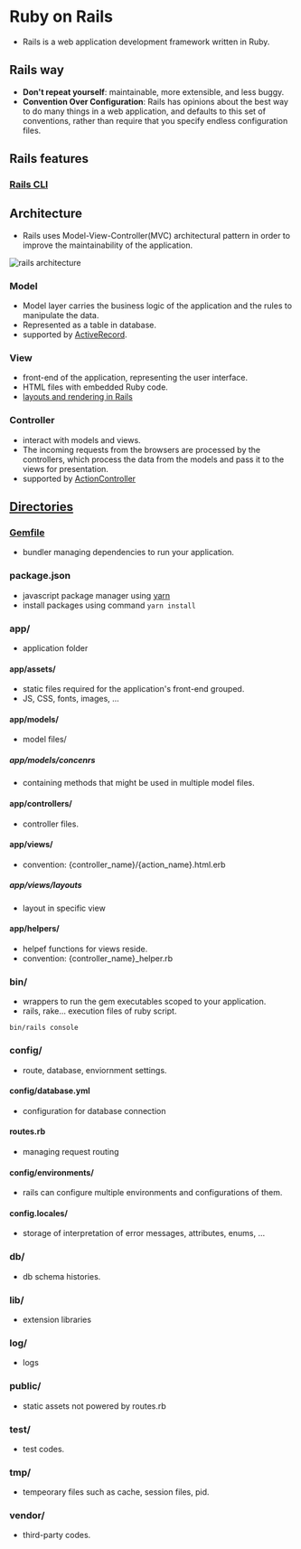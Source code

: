 # Ruby on Rails
- Rails is a web application development framework written in Ruby.

## Rails way
- **Don't repeat yourself**: maintainable, more extensible, and less buggy.
- **Convention Over Configuration**: Rails has opinions about the best way to do many things in a web application, and defaults to this set of conventions, rather than require that you specify endless configuration files.

## Rails features
### [Rails CLI](https://guides.rubyonrails.org/command_line.html)

## Architecture
- Rails uses Model-View-Controller(MVC) architectural pattern in order to improve the maintainability of the application.

![rails architecture](https://csharpcorner-mindcrackerinc.netdna-ssl.com/article/generate-a-controller-and-view-in-ruby-on-rails/Images/image011.jpg)

### Model
- Model layer carries the business logic of the application and the rules to manipulate the data.
- Represented as a table in database.
- supported by [ActiveRecord](https://guides.rorlab.org/active_record_basics.html).

### View
- front-end of the application, representing the user interface.
- HTML files with embedded Ruby code.
- [layouts and rendering in Rails](https://guides.rorlab.org/layouts_and_rendering.html)

### Controller
- interact with models and views.
- The incoming requests from the browsers are processed by the controllers, which process the data from the models and pass it to the views for presentation.
- supported by [ActionController](https://guides.rubyonrails.org/action_controller_overview.html)

## [Directories](https://www.sitepoint.com/a-quick-study-of-the-rails-directory-structure/)
### [Gemfile](https://bundler.io/gemfile.html)
- bundler managing dependencies to run your application.
### package.json
- javascript package manager using [yarn](https://yarnpkg.com/en/)
- install packages using command `yarn install`

### app/
- application folder

#### app/assets/
- static files required for the application's front-end grouped.
- JS, CSS, fonts, images, ...

#### app/models/
- model files/
##### app/models/concenrs
- containing methods that might be used in multiple model files.

#### app/controllers/
- controller files.

#### app/views/
- convention: {controller_name}/{action_name}.html.erb
##### app/views/layouts
- layout in specific view

#### app/helpers/
- helpef functions for views reside.
- convention: {controller_name}_helper.rb

### bin/
- wrappers to run the gem executables scoped to your application.
- rails, rake... execution files of ruby script.
```
bin/rails console
```

### config/
- route, database, enviornment settings.
#### config/database.yml
- configuration for database connection
#### routes.rb
- managing request routing
#### config/environments/
- rails can configure multiple environments and configurations of them.
#### config.locales/
- storage of interpretation of error messages, attributes, enums, …

### db/
- db schema histories.

### lib/
- extension libraries

### log/
- logs

### public/
- static assets not powered by routes.rb

### test/
- test codes.

### tmp/
- tempeorary files such as cache, session files, pid.

### vendor/
- third-party codes.
